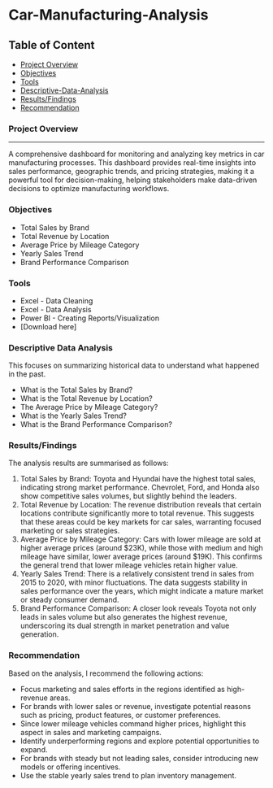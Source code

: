 # Car-Manufacturing-Analysis

## Table of Content

- [Project Overview](project-overview)
- [Objectives](objectives)
- [Tools](tools)
- [Descriptive-Data-Analysis](descriptive-data-analysis)
- [Results/Findings](results/findings)
- [Recommendation](recommendation)

### Project Overview
---

A comprehensive dashboard for monitoring and analyzing key metrics in car manufacturing processes. This dashboard provides real-time insights into  sales performance, geographic trends, and pricing strategies, making it a powerful tool for decision-making, helping stakeholders make data-driven decisions to optimize manufacturing workflows.


### Objectives
-  Total Sales by Brand
-  Total Revenue by Location
-  Average Price by Mileage Category
-  Yearly Sales Trend
-  Brand Performance Comparison


### Tools
-  Excel - Data Cleaning
-  Excel - Data Analysis
-  Power BI - Creating Reports/Visualization
  - [Download here]


### Descriptive Data Analysis
This focuses on summarizing historical data to understand what happened in the past.
-  What is the Total Sales by Brand?
-  What is the Total Revenue by Location?
-  The Average Price by Mileage Category?
-  What is the Yearly Sales Trend?
-  What is the Brand Performance Comparison?



### Results/Findings

The analysis results are summarised as follows:
1. Total Sales by Brand: Toyota and Hyundai have the highest total sales, indicating strong market performance. Chevrolet, Ford, and Honda also show competitive sales volumes, but slightly behind the leaders.
2. Total Revenue by Location: The revenue distribution reveals that certain locations contribute significantly more to total revenue. This suggests that these areas could be key markets for car sales, warranting focused marketing or sales strategies.
3. Average Price by Mileage Category: Cars with lower mileage are sold at higher average prices (around $23K), while those with medium and high mileage have similar, lower average prices (around $19K). This confirms the general trend that lower mileage vehicles retain higher value.
4. Yearly Sales Trend: There is a relatively consistent trend in sales from 2015 to 2020, with minor fluctuations. The data suggests stability in sales performance over the years, which might indicate a mature market or steady consumer demand.
5. Brand Performance Comparison: A closer look reveals Toyota not only leads in sales volume but also generates the highest revenue, underscoring its dual strength in market penetration and value generation.


### Recommendation

Based on the analysis, I recommend the following actions:
-  Focus marketing and sales efforts in the regions identified as high-revenue areas.
-  For brands with lower sales or revenue, investigate potential reasons such as pricing, product features, or customer preferences.
-  Since lower mileage vehicles command higher prices, highlight this aspect in sales and marketing campaigns.
-  Identify underperforming regions and explore potential opportunities to expand.
-  For brands with steady but not leading sales, consider introducing new models or offering incentives.
-  Use the stable yearly sales trend to plan inventory management.
